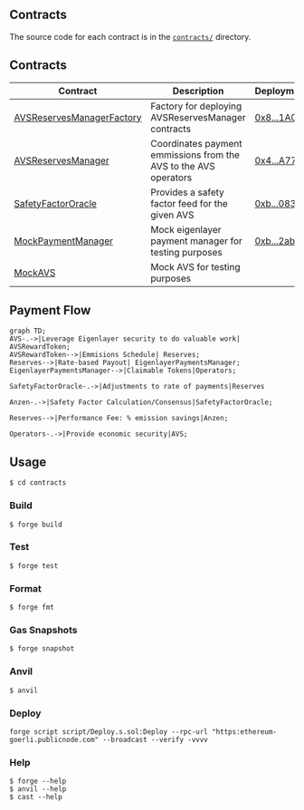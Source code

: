 ## Contracts

The source code for each contract is in the [`contracts/`](contracts/)
directory.

## Contracts

| Contract                                                                      | Description                                                      | Deployment                                                                                   |
| ----------------------------------------------------------------------------- | ---------------------------------------------------------------- | -------------------------------------------------------------------------------------------- |
| [AVSReservesManagerFactory](contracts/src/core/AVSReservesManagerFactory.sol) | Factory for deploying AVSReservesManager contracts               | [0x8...1A0](https://goerli.etherscan.io/address/0x87641EA9Fb385820E726BaA1Fa3f8D35Be3B51A0)  |
| [AVSReservesManager](contracts/src/core/AVSReservesManager.sol)               | Coordinates payment emmissions from the AVS to the AVS operators | [0x4...A77](https://goerli.etherscan.io/address/0x419d8D025806F3cC118Bb1c110D8B12EaE1aEA77)  |
| [SafetyFactorOracle](contracts/src/core/SafetyFactorOracle.sol)               | Provides a safety factor feed for the given AVS                  | [0xb...083](https://goerli.etherscan.io/address/0xb67d80558b65099DC1F15D945513622f6436C083)  |
| [MockPaymentManager](contracts/test/mocks/MockPaymentManager.sol)             | Mock eigenlayer payment manager for testing purposes             | [0xb...2ab](https://goerli.etherscan.io//address/0xb0959F59cBe1b5b45628a4A5e8c24C0b85d052ab) |
| [MockAVS](contracts/test/mocks/MockAVS.sol)                                   | Mock AVS for testing purposes                                    |

## Payment Flow

```mermaid
graph TD;
AVS-.->|Leverage Eigenlayer security to do valuable work| AVSRewardToken;
AVSRewardToken-->|Emmisions Schedule| Reserves;
Reserves-->|Rate-based Payout| EigenlayerPaymentsManager;
EigenlayerPaymentsManager-->|Claimable Tokens|Operators;

SafetyFactorOracle-.->|Adjustments to rate of payments|Reserves

Anzen-.->|Safety Factor Calculation/Consensus|SafetyFactorOracle;

Reserves-->|Performance Fee: % emission savings|Anzen;

Operators-.->|Provide economic security|AVS;
```

## Usage

```shell
$ cd contracts
```

### Build

```shell
$ forge build
```

### Test

```shell
$ forge test
```

### Format

```shell
$ forge fmt
```

### Gas Snapshots

```shell
$ forge snapshot
```

### Anvil

```shell
$ anvil
```

### Deploy

```shell
forge script script/Deploy.s.sol:Deploy --rpc-url "https:ethereum-goerli.publicnode.com" --broadcast --verify -vvvv
```

### Help

```shell
$ forge --help
$ anvil --help
$ cast --help
```
